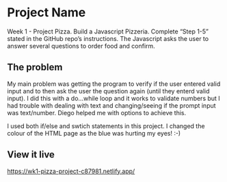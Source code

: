 # Project Name

Week 1 - Project Pizza. Build a Javascript Pizzeria.
Complete “Step 1-5” stated in the GitHub repo’s instructions. The Javascript asks the user to answer several questions to order food and confirm.

## The problem

My main problem was getting the program to verify if the user entered valid input and to then ask the user the question again (until they enterd valid input). I did this with a do...while loop and it works to validate numbers but I had trouble with dealing with text and changing/seeing if the prompt input was text/number. Diego helped me with options to achieve this.

I used both if/else and swtich statements in this project. I changed the colour of the HTML page as the blue was hurting my eyes! :-)

## View it live

https://wk1-pizza-project-c87981.netlify.app/

